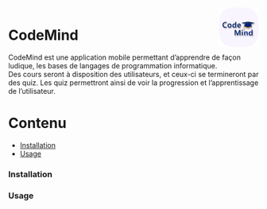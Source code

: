 <img src="./assets/icon-512.png" align="right" width="80" height="auto" />

# CodeMind
>
CodeMind est une application mobile permettant d’apprendre de façon ludique, les bases de langages de programmation informatique.<br/> Des cours seront à disposition des utilisateurs, et ceux-ci se termineront par des quiz. Les quiz permettront ainsi de voir la progression et l’apprentissage de l’utilisateur. 

Contenu
========

 * [Installation](#installation)
 * [Usage](#usage)

### Installation

### Usage
